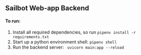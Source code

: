 ## Sailbot Web-app Backend

#### To run:
1. Install all required dependencies, so run ``` pipenv install -r requirements.txt ```
2. Start up a python environment shell: ``` pipenv shell ```
3. Run the backend server: ``` uvicorn main:app --reload```